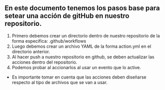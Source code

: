 ## En este documento tenemos los pasos base para setear una acción de gitHub en nuestro repositorio.
1. Primero debemos crear un directorio dentro de nuestro repositorio de la forma especifica: .github/workflows
2. Luego debemos crear un archivo YAML de la forma action.yml en el directorio anterior.
3. Al hacer push a nuestro repositorio en github, se deben actualizar las acciones dentro del repositorio.
4. Podemos probar al accionarlos al usar un evento que lo active. 
* Es importante tomar en cuenta que las acciones deben diseñarse respecto al tipo de archivos que se van a usar.